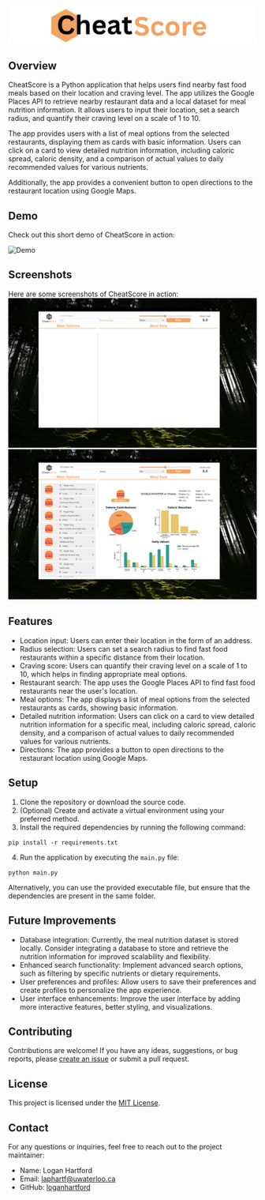 ![Banner Image](https://github.com/loganhartford/cheat_meals/blob/main/img/banner/banner.png?raw=true)

## Overview

CheatScore is a Python application that helps users find nearby fast food meals based on their location and craving level. The app utilizes the Google Places API to retrieve nearby restaurant data and a local dataset for meal nutrition information. It allows users to input their location, set a search radius, and quantify their craving level on a scale of 1 to 10.

The app provides users with a list of meal options from the selected restaurants, displaying them as cards with basic information. Users can click on a card to view detailed nutrition information, including caloric spread, caloric density, and a comparison of actual values to daily recommended values for various nutrients.

Additionally, the app provides a convenient button to open directions to the restaurant location using Google Maps.

## Demo

Check out this short demo of CheatScore in action:

![Demo](https://github.com/loganhartford/cheat_meals/blob/main/demo/demo.gif?raw=true)

## Screenshots

Here are some screenshots of CheatScore in action:
![Screenshot 1](https://github.com/loganhartford/cheat_meals/blob/main/img/sc/sc1.PNG?raw=true)
![Screenshot 2](https://github.com/loganhartford/cheat_meals/blob/main/img/sc/sc2.PNG?raw=true)

## Features

- Location input: Users can enter their location in the form of an address.
- Radius selection: Users can set a search radius to find fast food restaurants within a specific distance from their location.
- Craving score: Users can quantify their craving level on a scale of 1 to 10, which helps in finding appropriate meal options.
- Restaurant search: The app uses the Google Places API to find fast food restaurants near the user's location.
- Meal options: The app displays a list of meal options from the selected restaurants as cards, showing basic information.
- Detailed nutrition information: Users can click on a card to view detailed nutrition information for a specific meal, including caloric spread, caloric density, and a comparison of actual values to daily recommended values for various nutrients.
- Directions: The app provides a button to open directions to the restaurant location using Google Maps.

## Setup

1. Clone the repository or download the source code.
2. (Optional) Create and activate a virtual environment using your preferred method.
3. Install the required dependencies by running the following command:

```
pip install -r requirements.txt
```

4. Run the application by executing the `main.py` file:

```
python main.py
```

Alternatively, you can use the provided executable file, but ensure that the dependencies are present in the same folder.

## Future Improvements

- Database integration: Currently, the meal nutrition dataset is stored locally. Consider integrating a database to store and retrieve the nutrition information for improved scalability and flexibility.
- Enhanced search functionality: Implement advanced search options, such as filtering by specific nutrients or dietary requirements.
- User preferences and profiles: Allow users to save their preferences and create profiles to personalize the app experience.
- User interface enhancements: Improve the user interface by adding more interactive features, better styling, and visualizations.

## Contributing

Contributions are welcome! If you have any ideas, suggestions, or bug reports, please [create an issue](https://github.com/loganhartford/cheat_meals/issues) or submit a pull request.

## License

This project is licensed under the [MIT License](https://opensource.org/licenses/MIT).

## Contact

For any questions or inquiries, feel free to reach out to the project maintainer:

- Name: Logan Hartford
- Email: laphartf@uwaterloo.ca
- GitHub: [loganhartford](https://github.com/loganhartford)
